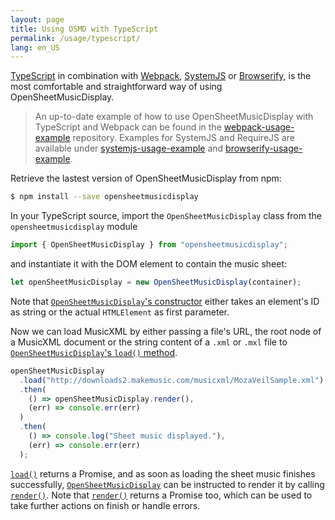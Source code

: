 ```yaml
---
layout: page
title: Using OSMD with TypeScript
permalink: /usage/typescript/
lang: en_US
---
```


[TypeScript][0] in combination with [Webpack][1], [SystemJS][2] or [Browserify][3], is the most comfortable and straightforward way of using OpenSheetMusicDisplay.

> An up-to-date example of how to use OpenSheetMusicDisplay with TypeScript and Webpack can be found in the [webpack-usage-example](https://github.com/opensheetmusicdisplay/webpack-usage-example) repository. Examples for SystemJS and RequireJS are available under [systemjs-usage-example](https://github.com/opensheetmusicdisplay/systemjs-usage-example) and [browserify-usage-example](https://github.com/opensheetmusicdisplay/browserify-usage-example).

Retrieve the lastest version of OpenSheetMusicDisplay from npm:
```sh
$ npm install --save opensheetmusicdisplay
```

In your TypeScript source, import the `OpenSheetMusicDisplay` class from the `opensheetmusicdisplay` module
```typescript
import { OpenSheetMusicDisplay } from "opensheetmusicdisplay";
```
and instantiate it with the DOM element to contain the music sheet:
```typescript
let openSheetMusicDisplay = new OpenSheetMusicDisplay(container);
```
Note that [`OpenSheetMusicDisplay`'s constructor][constructor] either takes an element's ID as string or the actual `HTMLElement` as first parameter.

Now we can load MusicXML by either passing a file's URL, the root node of a MusicXML
document or the string content of a `.xml` or `.mxl` file to [`OpenSheetMusicDisplay`'s `load()` method][load].
```typescript
openSheetMusicDisplay
  .load("http://downloads2.makemusic.com/musicxml/MozaVeilSample.xml")
  .then(
    () => openSheetMusicDisplay.render(),
    (err) => console.err(err)
  )
  .then(
    () => console.log("Sheet music displayed."),
    (err) => console.err(err)
  );
```
[`load()`][load] returns a Promise, and as soon as loading the sheet music finishes successfully,
[`OpenSheetMusicDisplay`][OpenSheetMusicDisplay] can be instructed to render it by calling [`render()`][render]. Note that [`render()`][render] returns a Promise too, which can be used to take further actions on finish or handle errors.

[0]:                      https://www.typescriptlang.org/
[1]:                      https://webpack.js.org/
[2]:                      https://github.com/systemjs/systemjs
[3]:                      http://browserify.org/
[load]:                   /classdoc/classes/osmd.html#load
[OpenSheetMusicDisplay]:  /classdoc/classes/osmd.html
[constructor]:            /classdoc/classes/osmd.html#constructor
[render]:                 /classdoc/classes/osmd.html#render
